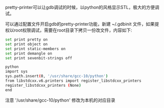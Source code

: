 pretty-printer可以让gdb调试的时候，以python的风格显示STL，极大的方便调试。

可以通过配置文件开启gdb的pretty-printer功能，新建 ~/.gdbinit 文件，如果提权以root权限调试，需要在root目录下拷贝一份改文件，内容如下:


```bash
set print pretty on
set print object on
set print static-members on
set print demangle on
set print sevenbit-strings off

python
import sys
sys.path.insert(0, '/usr/share/gcc-10/python')
from libstdcxx.v6.printers import register_libstdcxx_printers
register_libstdcxx_printers (None)
end
```

注意 '/usr/share/gcc-10/python' 修改为本机的对应目录